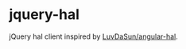 # jquery-hal
jQuery hal client inspired by [LuvDaSun/angular-hal](https://github.com/LuvDaSun/angular-hal).

